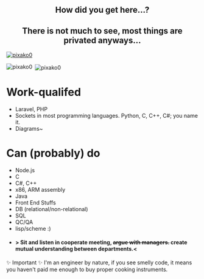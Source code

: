 
<h2 align="center">How did you get here...?</h3>

<h2 align="center">There is not much to see, most things are privated anyways...</h2>

<p align="left"> <a href="https://github.com/ryo-ma/github-profile-trophy"><img src="https://github-profile-trophy.vercel.app/?username=pixako0" alt="pixako0" /></a> </p>

<p><img align="left" src="https://github-readme-stats.vercel.app/api/top-langs?username=pixako0&show_icons=true&locale=en&layout=compact" alt="pixako0" /></p>

<p>&nbsp;<img align="center" src="https://github-readme-stats.vercel.app/api?username=pixako0&show_icons=true&locale=en" alt="pixako0" /></p>



# Work-qualifed
- Laravel, PHP
- Sockets in most programming languages. Python, C, C++, C#; you name it.
- Diagrams~

# Can (probably) do
- Node.js
- C
- C#, C++
- x86, ARM assembly
- Java
- Front End Stuffs
- DB (relational/non-relational)
- SQL
- QC/QA
- lisp/scheme :)
- #### > Sit and listen in cooperate meeting, ~~argue with managers.~~ create mutual understanding between departments.<

✨ Important ✨
I'm an engineer by nature, if you see smelly code, it means you haven't paid me enough to buy proper cooking instruments.
  
<!--
**Fulgur0/Fulgur0** is a ✨ _special_ ✨ repository because its `README.md` (this file) appears on your GitHub profile.

Here are some ideas to get you started:

- 🔭 I’m currently working on ...
- 🌱 I’m currently learning ...
- 👯 I’m looking to collaborate on ...
- 🤔 I’m looking for help with ...
- 💬 Ask me about ...
- 📫 How to reach me: ...
- 😄 Pronouns: ...
- ⚡ Fun fact: ...
-->
